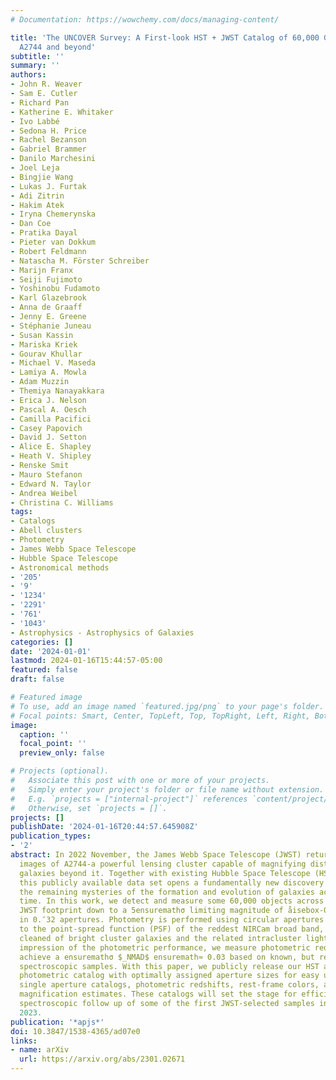 ```yaml
---
# Documentation: https://wowchemy.com/docs/managing-content/

title: 'The UNCOVER Survey: A First-look HST + JWST Catalog of 60,000 Galaxies near
  A2744 and beyond'
subtitle: ''
summary: ''
authors:
- John R. Weaver
- Sam E. Cutler
- Richard Pan
- Katherine E. Whitaker
- Ivo Labbé
- Sedona H. Price
- Rachel Bezanson
- Gabriel Brammer
- Danilo Marchesini
- Joel Leja
- Bingjie Wang
- Lukas J. Furtak
- Adi Zitrin
- Hakim Atek
- Iryna Chemerynska
- Dan Coe
- Pratika Dayal
- Pieter van Dokkum
- Robert Feldmann
- Natascha M. Förster Schreiber
- Marijn Franx
- Seiji Fujimoto
- Yoshinobu Fudamoto
- Karl Glazebrook
- Anna de Graaff
- Jenny E. Greene
- Stéphanie Juneau
- Susan Kassin
- Mariska Kriek
- Gourav Khullar
- Michael V. Maseda
- Lamiya A. Mowla
- Adam Muzzin
- Themiya Nanayakkara
- Erica J. Nelson
- Pascal A. Oesch
- Camilla Pacifici
- Casey Papovich
- David J. Setton
- Alice E. Shapley
- Heath V. Shipley
- Renske Smit
- Mauro Stefanon
- Edward N. Taylor
- Andrea Weibel
- Christina C. Williams
tags:
- Catalogs
- Abell clusters
- Photometry
- James Webb Space Telescope
- Hubble Space Telescope
- Astronomical methods
- '205'
- '9'
- '1234'
- '2291'
- '761'
- '1043'
- Astrophysics - Astrophysics of Galaxies
categories: []
date: '2024-01-01'
lastmod: 2024-01-16T15:44:57-05:00
featured: false
draft: false

# Featured image
# To use, add an image named `featured.jpg/png` to your page's folder.
# Focal points: Smart, Center, TopLeft, Top, TopRight, Left, Right, BottomLeft, Bottom, BottomRight.
image:
  caption: ''
  focal_point: ''
  preview_only: false

# Projects (optional).
#   Associate this post with one or more of your projects.
#   Simply enter your project's folder or file name without extension.
#   E.g. `projects = ["internal-project"]` references `content/project/deep-learning/index.md`.
#   Otherwise, set `projects = []`.
projects: []
publishDate: '2024-01-16T20:44:57.645908Z'
publication_types:
- '2'
abstract: In 2022 November, the James Webb Space Telescope (JWST) returned deep near-infrared
  images of A2744-a powerful lensing cluster capable of magnifying distant, incipient
  galaxies beyond it. Together with existing Hubble Space Telescope (HST) imaging,
  this publicly available data set opens a fundamentally new discovery space to understand
  the remaining mysteries of the formation and evolution of galaxies across cosmic
  time. In this work, we detect and measure some 60,000 objects across the 49 arcmin$^2$
  JWST footprint down to a 5ensuremathσ limiting magnitude of åisebox-0.5ex~30 mag
  in 0.″32 apertures. Photometry is performed using circular apertures on images matched
  to the point-spread function (PSF) of the reddest NIRCam broad band, F444W, and
  cleaned of bright cluster galaxies and the related intracluster light. To give an
  impression of the photometric performance, we measure photometric redshifts and
  achieve a ensuremathσ $_NMAD$ ensuremath≈ 0.03 based on known, but relatively small,
  spectroscopic samples. With this paper, we publicly release our HST and JWST PSF-matched
  photometric catalog with optimally assigned aperture sizes for easy use, along with
  single aperture catalogs, photometric redshifts, rest-frame colors, and individual
  magnification estimates. These catalogs will set the stage for efficient and deep
  spectroscopic follow up of some of the first JWST-selected samples in summer of
  2023.
publication: '*apjs*'
doi: 10.3847/1538-4365/ad07e0
links:
- name: arXiv
  url: https://arxiv.org/abs/2301.02671
---
```

